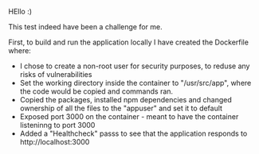 HEllo :)

This test indeed have been a challenge for me.

First, to build and run the application locally I have created the Dockerfile where:
- I chose to create a non-root user for security purposes, to reduse any risks of vulnerabilities
- Set the working directory inside the container to "/usr/src/app", where the code would be copied and commands ran.
- Copied the packages, installed npm dependencies and changed ownership of all the files to the "appuser" and set it to default
- Exposed port 3000 on the container - meant to have the container listeninng to port 3000
- Added a "Healthcheck" passs to see that the application responds to http://localhost:3000

